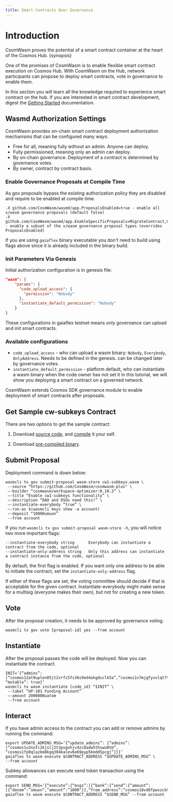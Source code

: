 ```yaml
---
title: Smart Contracts Over Governance
---
```


# Introduction

CsomWasm proves the potential of a smart contract container at the heart of the Cosmos Hub. {synopsis}

One of the promises of CosmWasm is to enable flexible smart contract execution on Cosmos Hub. With CosmWasm on the Hub,
network participants can propose to deploy smart contracts, vote in governance to enable them.

In this section you will learn all the knowledge required to experience smart contract on the hub. If you are interested in smart contract
development, digest the [Getting Started](../getting-started/intro.md) documentation.

## Wasmd Authorization Settings

CosmWasm provides on-chain smart contract deployment authorization mechanisms that can be configured many ways:

- Free for all, meaning fully without an admin. Anyone can deploy.
- Fully permissioned, meaning only an admin can deploy.
- By on-chain governance. Deployment of a contract is determined by governance votes.
- By owner, contract by contract basis.

### Enable Governance Proposals at Compile Time

As gov proposals bypass the existing authorization policy they are disabled and require to be enabled at compile time.
```
-X github.com/CosmWasm/wasmd/app.ProposalsEnabled=true - enable all x/wasm governance proposals (default false)
-X github.com/CosmWasm/wasmd/app.EnableSpecificProposals=MigrateContract,UpdateAdmin,ClearAdmin - enable a subset of the x/wasm governance proposal types (overrides ProposalsEnabled)
```

If you are using `gaiaflex` binary executable you don't need to build using flags above since it is already included in
the binary build.

### Init Parameters Via Genesis

Initial authorization configuration is in genesis file:

```json
"wasm": {
    "params": {
      "code_upload_access": {
        "permission": "Nobody"
      },
      "instantiate_default_permission": "Nobody"
    }
}
```

These configurations in gaiaflex testnet means only governance can upload and init smart contracts.

### Available configurations
- `code_upload_access` - who can upload a wasm binary: `Nobody`, `Everybody`, `OnlyAddress`. Needs to be defined in the genesis.
can be changed later by governance votes.
- `instantiate_default_permission` - platform default, who can instantiate a wasm binary when the code owner has not set it
In this tutorial, we will show you deploying a smart contract on a governed network.

CosmWasm extends Cosmos SDK governance module to enable deployment of smart contracts after proposals.

## Get Sample cw-subkeys Contract

There are two options to get the sample contract:

1. Download [source code](https://github.com/CosmWasm/cosmwasm-plus/tree/v0.1.1/contracts/cw20-base), and [compile]( ./../getting-started/compile-contract.md) it your self.

2. Download [pre-compiled binary](https://github.com/CosmWasm/cosmwasm-plus/releases/download/v0.1.1/cw20_base.wasm).

## Submit Proposal

Deployment command is down below:

```shell
wasmcli tx gov submit-proposal wasm-store cw1-subkeys.wasm \
 --source “https://github.com/CosmWasm/cosmwasm-plus" \
 —-builder “cosmwasm/workspace-optimizer:0.10.3” \
 —-title “Enable cw1-subkeys functionality” \
 —-description “DAO and DSOs need this!” \
 —-instantiate-everybody “true” \
 —-run-as $(wasmcli keys show -a account)
 —-deposit “10000umuon”
 --from account
```

If you run `wasmcli tx gov submit-proposal wasm-store -h`, you will notice two more important flags:

```shell
--instantiate-everybody string      Everybody can instantiate a contract from the code, optional
--instantiate-only-address string   Only this address can instantiate a contract instance from the code, optional
```

By default, the first flag is enabled. If you want only one address to be able to initiate the contract,
set the `instantiate-only-address` flag.

If either of these flags are set, the voting committee should decide if that is acceptable for the given contract.
Instantiate-everybody might make sense for a multisig (everyone makes their own), but not for creating a new token.

## Vote

After the proposal creation, it needs to be approved by governance voting.
```shell
wasmcli tx gov vote [proposal-id] yes --from account
```

## Instantiate

After the proposal passes the code will be deployed. Now you can instantiate the contract.

```shell
INIT=’{“admins”: [“cosmos12at9uplen85jt2vrfc5fs36s9ed4ahgduclk5a”,”cosmos1v7mjgfyxvlqt7tzj2j9fwee82fh6ra0jvhrxyp”,”cosmos18rkzfn65485wq68p3ylv4afhgguq904djepfkk”,”cosmos1xxkueklal9vejv9unqu80w9vptyepfa95pd53u”], “mutable”: true}’
wasmcli tx wasm instantiate [code_id] “$INIT” \
 --label “UP-101 Funding Account”
 —-amount 2000000uatom
 --from account
```

## Interact

If you have admin access to the contract you can add or remove admins by running the command:

```
export UPDATE_ADMINS_MSG=’{“update_admins”: {“admins”:[“cosmos1u3nufc2kjslj2t3pugxhjv4zc8adw5thuwu0tm”, “cosmos1fp9qlazkm8kgq304kalev6e69pyp5kmdd5pcgj”]}}’
gaiaflex tx wasm execute $CONTRACT_ADDRESS “$UPDATE_ADMINS_MSG” \
--from account
```

Subkey allowances can execute send token transaction using the command:
```
export SEND_MSG=’{“execute”:{“msgs”:[{“bank”:{“send”:{“amount”:[{“denom”:”umuon”,”amount”:”1000"}],”from_address”:”cosmos18vd8fpwxzck93qlwghaj6arh4p7c5n89uzcee5",”to_address”:”cosmos1cs63ehtq6lw86vc87t42cnhcmydtnrffzdjhkz”}}}]}}’
gaiaflex tx wasm execute $CONTRACT_ADDRESS “$SEND_MSG” --from account
```
